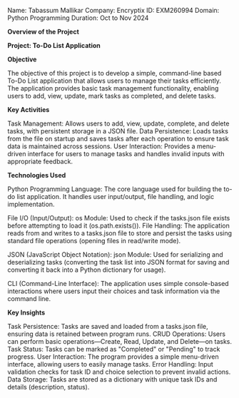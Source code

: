 Name: Tabassum Mallikar
Company: Encryptix
ID: EXM260994
Domain: Python Programming
Duration: Oct to Nov 2024

**Overview of the Project**

**Project: To-Do List Application**

**Objective**

The objective of this project is to develop a simple, command-line based To-Do List application that allows users to manage their tasks efficiently. The application provides basic task management functionality, enabling users to add, view, update, mark tasks as completed, and delete tasks.

**Key Activities**

Task Management: Allows users to add, view, update, complete, and delete tasks, with persistent storage in a JSON file.
Data Persistence: Loads tasks from the file on startup and saves tasks after each operation to ensure task data is maintained across sessions.
User Interaction: Provides a menu-driven interface for users to manage tasks and handles invalid inputs with appropriate feedback.

**Technologies Used**

Python Programming Language:
The core language used for building the to-do list application. It handles user input/output, file handling, and logic implementation.

File I/O (Input/Output):
os Module: Used to check if the tasks.json file exists before attempting to load it (os.path.exists()).
File Handling: The application reads from and writes to a tasks.json file to store and persist the tasks using standard file operations (opening files in read/write mode).

JSON (JavaScript Object Notation):
json Module: Used for serializing and deserializing tasks (converting the task list into JSON format for saving and converting it back into a Python dictionary for usage).

CLI (Command-Line Interface):
The application uses simple console-based interactions where users input their choices and task information via the command line.

**Key Insights**

Task Persistence: Tasks are saved and loaded from a tasks.json file, ensuring data is retained between program runs.
CRUD Operations: Users can perform basic operations—Create, Read, Update, and Delete—on tasks.
Task Status: Tasks can be marked as "Completed" or "Pending" to track progress.
User Interaction: The program provides a simple menu-driven interface, allowing users to easily manage tasks.
Error Handling: Input validation checks for task ID and choice selection to prevent invalid actions.
Data Storage: Tasks are stored as a dictionary with unique task IDs and details (description, status).
